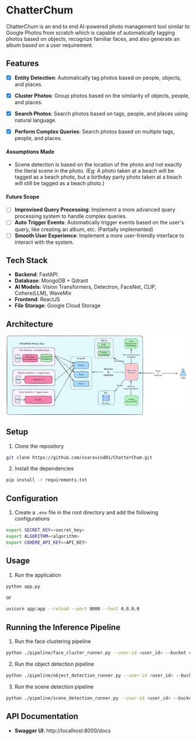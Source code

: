 ChatterChum
===========

ChatterChum is an end to end AI-powered photo management tool similar to Google Photos from scratch which is capable of automatically tagging photos based on objects, recognize familiar faces, and also generate an album based on a user requirement.

## Features
- [x] **Entity Detection**: Automatically tag photos based on people, objects, and places.
- [x] **Cluster Photos**: Group photos based on the similarity of objects, people, and places.
- [x] **Search Photos**: Search photos based on tags, people, and places using natural language.
- [x] **Perform Complex Queries**: Search photos based on multiple tags, people, and places.


#### Assumptions Made
- Scene detection is based on the location of the photo and not exactly the literal scene in the photo. (Eg: A photo taken at a beach will be tagged as a beach photo, but a birthday party photo taken at a beach will still be tagged as a beach photo.)


#### Future Scope
- [ ] **Improvised Query Processing**: Implement a more advanced query processing system to handle complex queries.
- [ ] **Auto Trigger Events**: Automatically trigger events based on the user's query, like creating an album, etc. (Partially implemented)
- [ ] **Smooth User Experience**: Implement a more user-friendly interface to interact with the system.

## Tech Stack
- **Backend**: FastAPI
- **Database**: MongoDB + Qdrant
- **AI Models**: Vision Transformers, Detectron, FaceNet, CLIP, Cohere(LLM), WaveMix
- **Frontend**: ReactJS
- **File Storage**: Google Cloud Storage

## Architecture
![Architecture](./assets/chatterchum-arch.png)


## Setup
1. Clone the repository
```bash
git clone https://github.com/vsaravind01/ChatterChum.git
```
2. Install the dependencies
```bash
pip install -r requirements.txt
```

## Configuration
1. Create a `.env` file in the root directory and add the following configurations
```bash
export SECRET_KEY=<secret_key>
export ALGORITHM=<algorithm>
export COHERE_API_KEY=<API_KEY>

```

## Usage
1. Run the application
```bash
python app.py
```
or
```bash
uvicorn app:app --reload --port 8000 --host 0.0.0.0
```

## Running the Inference Pipeline
1. Run the face clustering pipeline
```bash
python ./pipeline/face_cluster_runner.py --user-id <user_id> --bucket chatterchum-photo-store --init_max_size 3 --threshold 0.72 --min_community_size 2 --nproc 3 --num_workers 3
```
2. Run the object detection pipeline
```bash
python ./pipeline/object_detection_runner.py --user-id <user_id> --bucket chatterchum-photo-store --nproc 3 --num_workers 3
```
3. Run the scene detection pipeline
```bash
python ./pipeline/scene_detection_runner.py --user-id <user_id> --bucket chatterchum-photo-store --nproc 3 --num_workers 3
```


## API Documentation
- **Swagger UI**: http://localhost:8000/docs

